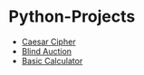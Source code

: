 # Python-Projects

- [Caesar Cipher](https://github.com/JaceJung-dev/Python-Projects/tree/main/Caesar_cipher)
- [Blind Auction](https://github.com/JaceJung-dev/Python-Projects/tree/main/Blind_auction)
- [Basic Calculator](https://github.com/JaceJung-dev/Python-Projects/tree/main/Calculator)